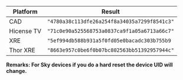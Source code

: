 | Platform   | Result                                       |
| ---------- | -------------------------------------------- |
| CAD        | `"4780a38c113dfe26a254f8a34035a7299f8541c3"` |
| Hicense TV | `"71c0e90a525568753a0837ca9f1a05a6713a66c7"` |
| XRE        | `"5ef994db588b931a5f0fd05e0bacadc303b755b9`  |
| Thor XRE   | `"8663e957c0be6f0b07bc802563bb51392957944c"` |

**Remarks: For Sky devices if you do a hard reset the device UID will change.** 

